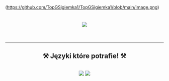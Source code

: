 (https://github.com/TopGSigiemka1/TopGSigiemka1/blob/main/image.png)

<h1 align="center">
    <img src="https://readme-typing-svg.herokuapp.com/?font=Righteous&size=35&center=true&vCenter=true&width=500&height=70&duration=4000&lines=Witam+Cię!+👋;+Jestem+TopG!;" />
</h1>

<br/>
 </div>

 <hr/>
 
<h2 align="center">⚒️ Języki które potrafie! ⚒️</h2>
<br/>
<div align="center">
    <img src="https://skillicons.dev/icons?i=html,css,vscode,github,figma" />
    <img src="https://skillicons.dev/icons?i=nodejs,javascript,express,c,java," /><br>
</div>

<br/>

